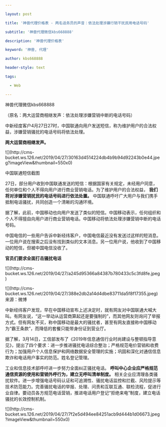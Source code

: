 ---
layout: post
title: '神兽代理价格表 - 两名话务员的声音：依法处理涉嫌行销干扰民用电话号码'
subtitle: '神兽代理微信kbs668888'
description: '神兽代理价格表'
keyword: '神兽, 代理'
author: kbs668888
header-style: text
tags:
  - Web
---
神兽代理微信kbs668888

（原名：两大运营商相继发声：依法处理涉嫌营销中断的电话号码）

中新经度客户4月27日27时，中国联通向用户发送短信，称为维护用户的合法权益，涉嫌营销骚扰的电话号码将依法处理。

 **两大运营商相继发声。**

![](http://cms-
bucket.ws.126.net/2019/04/27/30163d4514224db4b9b94d92243b0e44.jpeg?imageView&thumbnail=550x0)  

中国联通短信截图

27日，部分用户收到中国联通发送的短信：根据国家有关规定，未经用户同意，任何单位和个人不得向用户进行商业营销电话。为了维护用户的合法权益，
**我们将对涉嫌营销扰民的电话号码进行依法处置。** 中国联通呼吁广大用户与我们携手抵制电话骚扰，共同创造一个清晰的沟通环境。

据了解，此前，中国移动也向用户发送了类似的短信。中国移动表示，任何组织和个人不得擅自向用户进行商业营销电话。中国移动将依法处理涉嫌营销中断的电话号码。

中国电信的一些用户告诉中新经纬客户，中国电信最近没有发送过这样的短消息。一位用户说在搜索之后没有找到类似的文本消息。另一位用户说，他收到了中国移动的短信，但被中国电信没收了。

 **官员们要求全面打击骚扰电话**

![](http://cms-
bucket.ws.126.net/2019/04/27/a245d95366a84387b780433c5c3fd8fe.jpeg)

![](http://cms-
bucket.ws.126.net/2019/04/27/388e2db2a14d4dbe83711da5f8f17355.jpeg) 来源：微博

中新经纬客户发现，早在中国移动宣布上述决定时，就有网友对中国联通大喊大叫。有网友说，“这一举动从运营商算起还是要强制的”，而其他网友则询问了举报方式。但有网友不买，称中国移动是最大的骚扰者，甚至有网友直接称中国移动为“霸王条款”，而降低的套餐只能带身份证到营业厅。

据了解，3月14日，工信部发布了《2019年信息通信行业时尚建设与整顿指导意见》，提出了四个要求：进一步推进骚扰电话综合整治；严格规范电价营销和收费行为；加强用户个人信息保护和网络数据安全管理的实施；巩固和深化对通信信息欺诈和电话用户事实的防范。姓名登记管理。

工业和信息技术部呼吁进一步努力全面纠正骚扰电话。 **呼叫中心企业应严格规范通信资源的使用和营销外呼行为，建立无呼叫清单制度。**
相关企业应清理各类骚扰软件。进一步增强电话号码认证和可追溯性、骚扰电话监控和拦截、风险提示等技术防范能力。完善骚扰电话的举报、处理、问责和互联互通、联检流程，促进行业自律。要动员各方规范电话营销，推进电话用户登记“拒绝来电”制度，建立电话骚扰的长效控制机制。

![](http://cms-
bucket.ws.126.net/2019/04/27/7f2e5d494ee84251acb9d444b1d06673.jpeg?imageView&thumbnail=550x0)  

  

